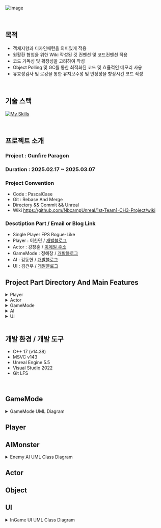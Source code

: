 <div align = left>
  
![image](https://github.com/user-attachments/assets/ed012a61-eb44-4229-9184-04553671fd3e)


<br>

## 목적
- 객체지향과 디자인패턴을 의미있게 적용
- 원활환 협업을 위한 Wiki 작성된 깃 컨벤션 및 코드컨벤션 적용
- 코드 가독성 및 확장성을 고려하여 작성
- Object Polling 및 GC를 통한 최적화된 코드 및 효율적인 메모리 사용
- 유효성검사 및 로깅을 통한 유지보수성 및 안정성을 향상시킨 코드 작성

<br>

## 기술 스택
[![My Skills](https://skillicons.dev/icons?i=cpp,visualstudio,git,github,unreal,notion&theme=light)](https://skillicons.dev)

<br>

## 프로젝트 소개
### Project : Gunfire Paragon <br>
### Duration : 2025.02.17 ~ 2025.03.07 <br>
### Project Convention <br>
- Code   : PascalCase
- Git    : Rebase And Merge
- Directory && Commit && Unreal
- Wiki https://github.com/NbcampUnreal/1st-Team1-CH3-Project/wiki

### Desctiption Part / Email or Blog Link <br>
- Single Player FPS Rogue-Like
- Player   : 이찬민 / [개발블로그](https://velog.io/@chanmin60/posts) <br>
- Actor    : 강창훈 / [이메일 주소](rkdckdgns97@gmail.com) <br>
- GameMode : 정혜창 / [개발블로그](https://velog.io/@hch9097/posts) <br>
- AI       : 김동현 / [개발블로그](https://dong-grae.tistory.com/) <br>
- UI       : 김건우 / [개발블로그](https://mynameiskgws.tistory.com/) <br>

## Project Part Directory And Main Features <br>
<details>
  <summary> Player </summary>
  
    | -- Source
      | -- Player
        | -- PlayerCharacter.h
        | -- MyPlayerController.h

    | -- Content
      | -- Blueprnits
        | -- ABP_PlayerCharacter

### Player
- C++ 기반의 플레이어 로직 설계
  - Enhanced Input System을 사용한 입력 액션
  - CharacterMovement Component을 사용한 캐릭터 로직 설계
  - Tick을 사용하지 않은 이벤트 기반의 플레이어 로직 구현
  - GameInstance와 연동한 레벨 전환시 플레이어 정보 저장/불러오기 기능

</details>

<details>
  <summary> Actor </summary>

    | -- Source
      | -- Actor
        | -- BulletPool // ObjectPooling 기법을 사용하여 BulletBase Class들을 재사용하는 최적화 구현
        | -- Bullet
          | -- BulletBase // Projectile 공통적인 기능을 구현한 AActor를 상속한 상위 클래스
          | -- BombBullet // Overlap시 범위 공격을 가하는 Bullet
          | -- NormalBullet // 기본적인 Bullet
          | -- PierceBullet // 특정 횟수만큼 Monster를 관통하는 Bullet
        | -- Trap
          | -- TrapBase // 함정 활성화, 충돌, 데미지 등의 공통 로직을 구현한 클래스
          | -- SpikeTrap // 특정 시간마다 돌출되는 바닥 설치형 함정
          | -- RollingTrap // 특정 시간마다 바닥으로 굴러오는 함정
          | -- ArrowTrap // MoveToActor를 활용한 유도형 함정
          | -- MovingSpotLight // 플레이어를 따라다니는 스포트라이트
          | -- SharkSpawner // Arrow형 Trap을 최적화를 위해 구현한 스포너
        | -- Weapon
          | -- CGunBase // Fire, Ovelap, Speed 무기 공통기능을 구현한 상위 클래스
          | -- Gun_Rifle // NoramlBullet를 발사하는 무기
          | -- Gun_Rocket // BombBullet를 발사하는 무기
          | -- Gun_Shotgun // NormalBullet를 동시에 Pellets수만큼 발사하는 무기
          | -- Gun_Sniper // PierceBullet를 발사하는 무기

### Actor 
 - BulletPool
   - ObjectPooling 기법을 사용한 Bullet 클래스 관련 재사용성 중심의 최적화 설계
 - Bullet && Weapon && Trap
   - 객체지향의 특징 다형성 및 추상화를 통한 높은응집도, 낮은 결합성, 확장성 향상
          
</details>

<details>
  <summary> GameMode </summary>

    | -- Source
      | -- GameMode
        | -- FPSGameMode  // 레벨 전환시마다 실행되는 로직 관리
        | -- FPSGameInstance  // 게임 종료시까지 유지되어야하는 데이터 관리
        | -- AIEnemySpawnObjectPool // ObjectPooling 기법을 사용한 AI Sapwn 재사용성 및 최적화 설계
        | -- SpawnVolume // WeaponDrop, EnemySpawn을 담당하는 C++ 기반의 스폰 불륨
        | -- TrapPortal  // 함정반 포탈 관련 클래스
        | -- ClearPortal // 클리어 포탈 관련 클래스
        | -- DataTables   // 레벨 전환시마다 생성되는 Enemy, Instance에 저장할 데이터등 SRP를 지향한 데이터테이블

### GameMode
 - EnemyObjectPool
   - ObjectPooling 및 DataTable을 사용한 재사용성 및 최적화 기반의 설계
 - GameMode && GameInstance
   - 레벨 전환 시 런타임 환경에서 동적으로 생성하는 기능 구현 및 게임 진행시 영구적 데이터 관리
   - 공통 로직들을 함수화한 객체지향적 설계
   - 런타임 내 전체적인 GameFlow 관리
 - Portal
   - Overlap, Timer를 사용한 레벨 전환 설계
</details>

<details>
  <summary> AI </summary>

    | -- Source
      | -- AI
        | -- AIController
          | -- BaseEnemyAIController // Perception, Pov, OnPossess등을 사용한 AI 행동 제어 관련 컨트롤러
          | -- BossAIController // BossEnemy만의 특정로직을 추가한 AI 행동 제어 관련 컨트롤러
        | -- Enemy
          | -- BaseEnemy // AI관련 공통 로직을 구현한 상위 클래스
          | -- BossEnemy // BaseEnemy 기반의 하위 클래스, 보스 AI Character, 게임 클리어 조건
          | -- EliteMeleeEnemy // 특정 레벨마다 등장하는 근거리 공격 AI Character
          | -- EliteRangeEnemy // 특정 레벨마다 등장하는 원거리 공격 AI Character
          | -- NormalMeleeEnemy // 근거리 공격 AI Character
          | -- NormalRangeEnemy // 원거리 공격 AI Character
        | -- AnimNotify
          | -- AnimNotify_... // AI에게 적용할 ABP 클래스 내 몽타주와 연동한 Notify 관련 설정
        | -- BT
          | -- BTT_... // 
          | -- BTD_... // BehaviorTree를 사용한 AI 행동 설정에 대한 C++ 기반의 클래스 구현
        | -- Projectile
          | -- Projectiles... // 보스 및 원거리 AI들에 대한 원거리 공격 Projectile 클래스 관리

    | -- Content
      | -- Blueprint
        | -- AI
          | -- Enemy
            | -- BossEnemy
              | -- AI
                | -- EQS // 언리얼 엔진 내 EQS시스템을 활용한 텔레포트 기능 구현
        | -- Cinematic
          | -- Trigger Volume를 활용한 시네마틱 연출 구현

### AI
 - Enemy
   - BB/BT 내 시퀀스에 설정된 행동을 실행하는 로직 구현
   - ABP, Montage Notify를 활용한 애니메이션 로직 구현
   - Aim Offset를 사용한 특정 Bone 이내 Z축 Rotation을 변경, Range Attack 구현
 - Cinematic
   - Trigger Volume 및 Level Blueprint를 활용한 시네마틱 연출 구현 
              
</details>

<details>
  <summary> UI </summary>

    | -- Source
      | -- Widgets
        | -- DataAssets
          | -- DataAsset/DataTable // DA/DT를 활용한 데이터 관리, SRP 원칙을 지향한 각각의 데이터 분리 및 불필요한 메모리 할당 방지
        | -- InGame
          | -- IngameMainWidget // MVVM패턴 기반의 VM을 담당하는 위젯 클래스. 델리게이트 기반의 이벤트 수신, View에게 데이터 전달
          | -- IngameMiniampWidget // 미니맵 관련 View 위젯
          | -- IngameMiniampIcon // 미니맵에 렌더링할 Icon관련 위젯
          | -- IngamePlayerStatus // 플레이어 체력, 실드, 텍스처등 관련된 View 위젯
          | -- IngameWeaponWidget // 장착중인 무기 관련 View 위젯
          | -- IngameCrossHairs // 플레이어 조준점 및 히트마커 관련 View 위젯
          | -- IngameTargetHUD // WidgetComponent에게 전송받은 데이터를 사용한 View 위젯. Enemy의 체력 관련 담당 위젯
          | -- IngameSelectWidget // SelectObjectBaseWidget 기반의 클래스들을 관리하는 VM 위젯 클래스
          | -- SelectObjectBaseWidget // 레벨업/레벨 클리어/상점 방문 등 공통 로직 및 프로퍼티들을 설정한 상위 클래스
          | -- CardWidget // 레벨업/레벨 클리어 경우 보여줄 능력치 강화 관련 위젯
        | -- Lobby
          | -- LobbyWidget // NativeOnKeyDown을 활용한 PressAnyKey 기능 구현, GameMode와 연동한 게임 시작시 레벨 변경 관리
        | -- Utility
          | -- MinimapTracker   // ActorComponent를 활용한 월드 배치 Monster 3D좌표를 Widget에게 전송하는 컴포넌트
          | -- MonsterWidgetComponent  // WidgetComponent를 활용한 Enemy의 현재 상태를 보여주는 HUD 관련 MVC기반의 Controller

    | -- Plugin
      | -- ASync Loading Screen Plugin
        | -- 비동기 로딩 스크린방식의 플러그인을 활용한 비동기 로딩 연출
        | -- 인트로 영상 기능 추가

### UI
 - UI
   - GameMode/Instance등과 유연한 연동을 하기위한 UUserWidget 기반의 C++ 생성, WBP 디자이너탭을 활용한 디자인
   - MVVM,MVC 패턴을 적용한 낮은결합성 및 확장성 보장
   - 객체지향 추상화 및 다형성을 적용한 특정 클래스 구조 설계
   - 특정 조건에 연출되는 2D Animation 구현
   - 델리게이트를 사용한 이벤트 기반의 로직, 옵저버 패턴 적용 및 최적화 설계
</details>


<br>

## 개발 환경 / 개발 도구
- C++ 17 (v14.38)
- MSVC v143
- Unreal Engine 5.5
- Visual Studio 2022
- Git LFS

<br>
</div>

## GameMode
<details>
<summary>GameMode UML Diagram</summary>  
  
![GameModeUML](https://github.com/user-attachments/assets/4e7303c4-9e41-4588-89bf-7ade03a08a87)

</details>

## Player

## AIMonster
<details>
<summary>Enemy AI UML Class Diagram</summary>
  
  ![Enemy AI](https://github.com/user-attachments/assets/9b2bd2c0-862f-47c0-8fb5-28ad9cb03b6c)

</details>

## Actor

## Object

## UI
<details>
<summary>InGame UI UML Class Diagram</summary>  

  ![다이어그램 인게임 UI](https://github.com/user-attachments/assets/05ae29ff-0989-4f0b-acd8-216f980428a6)

</details>
